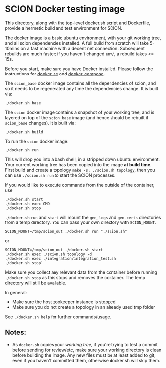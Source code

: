 # SCION Docker testing image

This directory, along with the top-level docker.sh script and Dockerfile, provide a hermetic build
and test environment for SCION.

The docker image is a basic ubuntu environment, with your git working tree, and all scion
dependencies installed. A full build from scratch will take 5-10mins on a fast machine with a
decent net connection. Subsequent rebuilds are much faster; if you haven't changed `env/`, a
rebuild takes <= 15s.

Before you start, make sure you have Docker installed. Please follow the instructions for
[docker-ce](https://docs.docker.com/install/linux/docker-ce/ubuntu/) and
[docker-compose](https://docs.docker.com/compose/install/).

The `scion_base` docker image contains all the dependencies of scion, and so it needs to be
regenerated any time the dependencies change. It is built via:

    ./docker.sh base

The `scion` docker image contains a snapshot of your working tree, and is layered on top of the
`scion_base` image (and hence should be rebuilt if `scion_base` changes). It is built via:

    ./docker.sh build

To run the `scion` docker image:

    ./docker.sh run

This will drop you into a bash shell, in a stripped down ubuntu environment. Your current working
tree has been copied into the image **at build time**. First build and create a topology
`make -s; ./scion.sh topology`, then you can use `./scion.sh run` to start the SCION processes.

If you would like to execute commands from the outside of the container, use

    ./docker.sh start
    ./docker.sh exec CMD
    ./docker.sh stop

`./docker.sh` `run` and `start` will mount the `gen`, `logs` and `gen-certs` directories from a
temp directory. You can pass your own directory with `SCION_MOUNT`.

    SCION_MOUNT=/tmp/scion_out ./docker.sh run "./scion.sh"

or

    SCION_MOUNT=/tmp/scion_out ./docker.sh start
    ./docker.sh exec ./scion.sh topology -d
    ./docker.sh exec ./integration/integration_test.sh
    ./docker.sh stop`

Make sure you collect any relevant data from the container before running `./docker.sh stop` as
this stops and removes the container. The temp directory will still be available.

In general:

-   Make sure the host zookeeper instance is stopped
-   Make sure you do not create a topology in an already used tmp folder

See `./docker.sh help` for further commands/usage.

## Notes:

-   As `docker.sh` copies your _working tree_, if you're trying to test a commit before sending for
    review/etc, make sure your working directory is clean before building the image. Any new files
    must be at least added to git, even if you haven't committed them, otherwise docker.sh will
    skip them.
